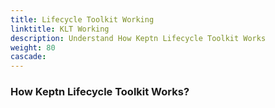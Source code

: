 ```yaml
---
title: Lifecycle Toolkit Working
linktitle: KLT Working
description: Understand How Keptn Lifecycle Toolkit Works
weight: 80
cascade:
---
```


### How Keptn Lifecycle Toolkit Works?
